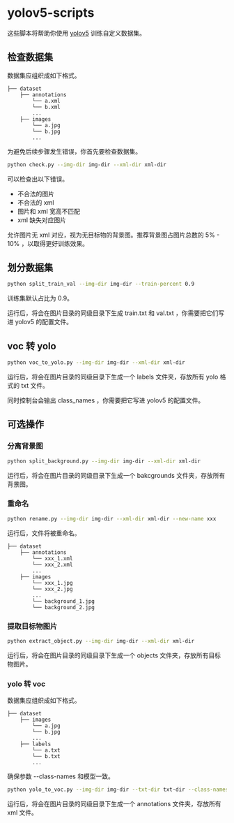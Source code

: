 # yolov5-scripts

这些脚本将帮助你使用 <a href="https://github.com/ultralytics/yolov5">yolov5</a> 训练自定义数据集。

## 检查数据集

数据集应组织成如下格式。

```
├── dataset
	├── annotations
		└── a.xml
		└── b.xml
		...
	├── images
		└── a.jpg
		└── b.jpg
		...
```

为避免后续步骤发生错误，你首先要检查数据集。

```sh
python check.py --img-dir img-dir --xml-dir xml-dir
```

可以检查出以下错误。

- 不合法的图片
- 不合法的 xml
- 图片和 xml 宽高不匹配
- xml 缺失对应图片

允许图片无 xml 对应，视为无目标物的背景图。推荐背景图占图片总数的 5% - 10% ，以取得更好训练效果。 

## 划分数据集

```sh
python split_train_val --img-dir img-dir --train-percent 0.9
```

训练集默认占比为 0.9。 

运行后，将会在图片目录的同级目录下生成 train.txt 和 val.txt ，你需要把它们写进 yolov5 的配置文件。

## voc 转 yolo

```sh
python voc_to_yolo.py --img-dir img-dir --xml-dir xml-dir
```

运行后，将会在图片目录的同级目录下生成一个 labels 文件夹，存放所有 yolo 格式的 txt 文件。

同时控制台会输出 class_names ，你需要把它写进 yolov5 的配置文件。

## 可选操作

### 分离背景图

```sh
python split_background.py --img-dir img-dir --xml-dir xml-dir
```

运行后，将会在图片目录的同级目录下生成一个 bakcgrounds 文件夹，存放所有背景图。

### 重命名

```sh
python rename.py --img-dir img-dir --xml-dir xml-dir --new-name xxx
```

运行后，文件将被重命名。

```
├── dataset
	├── annotations
		└── xxx_1.xml
		└── xxx_2.xml
		...
	├── images
		└── xxx_1.jpg
		└── xxx_2.jpg
		...
		└── background_1.jpg
		└── background_2.jpg
```

### 提取目标物图片

```sh
python extract_object.py --img-dir img-dir --xml-dir xml-dir
```

运行后，将会在图片目录的同级目录下生成一个 objects 文件夹，存放所有目标物图片。

### yolo 转 voc

数据集应组织成如下格式。

```
├── dataset
	├── images
		└── a.jpg
		└── b.jpg
		...
	├── labels
		└── a.txt
		└── b.txt
		...
```

确保参数 --class-names 和模型一致。

```sh
python yolo_to_voc.py --img-dir img-dir --txt-dir txt-dir --class-names name1 name2 name3
```

运行后，将会在图片目录的同级目录下生成一个 annotations 文件夹，存放所有 xml 文件。
